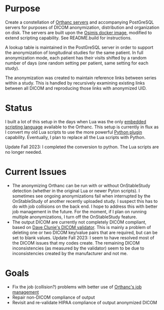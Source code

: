 # Purpose
Create a constellation of [Orthanc servers](https://www.orthanc-server.com) and accompanying PostGreSQL servers for purposes of DICOM anonymization, distribution and organization on disk.  The servers are built upon the [Osimis docker image](https://hub.docker.com/r/osimis/orthanc), modified to extend scripting capability.  See README.build for instructions.

A lookup table is maintained in the PostGreSQL server in order to support the anonymization of longitudinal studies for the same patient.  In full anonymization mode, each patient has their visits shifted by a random number of days (one random setting per patient, same setting for each study).  

The anonymization was created to maintain reference links between series within a study.  This is handled by recursively examining existing links between all DICOM and reproducing those links with anonymized UID.

# Status
I built a lot of this setup in the days when Lua was the only [embedded scripting language](https://book.orthanc-server.com/users/lua.html) available to the Orthanc.  This setup is currently in flux as I convert my old Lua scripts to use the more powerful [Python plugin](https://book.orthanc-server.com/plugins/python.html?highlight=python) capability.  Eventually, I plan to replace all the Lua scripts with Python.

Update Fall 2023: I completed the conversion to python.  The Lua scripts are no longer needed.

# Current Issues
- The anonymizing Orthanc can be run with or without OnStableStudy detection (whether in the original Lua or newer Pyton scripts).  I sometimes see ongoing anonymizations fail when interrupted by the OnStableStudy of another recently uploaded study.  I suspect this has to do with job collisions on the back end.  I hope to address this with better job management in the future.  For the moment, if I plan on running multiple anonymizations, I turn off the OnStableStudy feature.
- The output DICOM are currently not completely DICOM compliant, based on [Dave Clunie's DICOM validator](https://www.dclunie.com/dicom3tools/dciodvfy.html).  This is mainly a problem of deleting one or two DICOM key/value pairs that are required, but can be set to blank values.  Update Fall 2023: I seem to have resolved most of the DICOM issues that my codes create.  The remaining DICOM inconsistencies (as measured by the validator) seem to be due to inconsistencies created by the manufacturer and not me.

# Goals
- Fix the job (collision?) problems with better use of [Orthanc's job management](https://book.orthanc-server.com/users/advanced-rest.html?highlight=jobs#jobs)
- Repair non-DICOM compliance of output
- Revisit and re-validate HIPAA compliance of output anonymized DICOM
